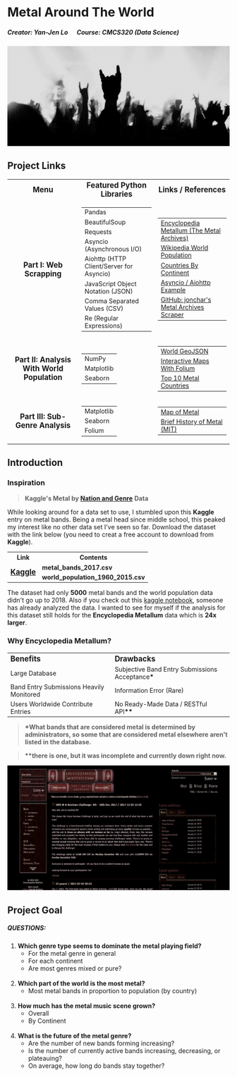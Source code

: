 # Metal Around The World
##### Creator: Yan-Jen Lo &nbsp;&nbsp;&nbsp;&nbsp;&nbsp;Course: CMCS320 (Data Science)

<img src='Images/cover.jpg'>

## Project Links

<table>
  <tr>
    <th><Big>Menu</Big></th>
    <th><Big>Featured Python Libraries</Big></th>
    <th><Big>Links / References</Big></th>
  </tr>
  <tr>
    <td align="center"><Big><b>Part I: Web Scrapping</b></Big></td>
    <td>
        <table>
            <tr><td>Pandas</td></tr>
            <tr><td>BeautifulSoup</td></tr>
            <tr><td>Requests</td></tr>
            <tr><td>Asyncio (Asynchronous I/O)</td></tr>
            <tr><td>Aiohttp (HTTP Client/Server for Asyncio)</td></tr>
            <tr><td>JavaScript Object Notation (JSON)</td></tr>
            <tr><td>Comma Separated Values (CSV)</td></tr>
            <tr><td>Re (Regular Expressions)</td></tr>
        </table>
    </td>
    <td>
        <table>
            <tr><td><a href="https://www.metal-archives.com">Encyclopedia Metallum (The Metal Archives)</a></td></tr>
            <tr><td><a href="https://en.wikipedia.org/wiki/List_of_countries_and_dependencies_by_population">Wikipedia World Population</a></td></tr>
            <tr><td><a href="http://statisticstimes.com/geography/countries-by-continents.php">Countries By Continent</a></td></tr>
            <tr><td><a href="https://pawelmhm.github.io/asyncio/python/aiohttp/2016/04/22/asyncio-aiohttp.html">Asyncio / Aiohttp Example</a></td></tr>
            <tr><td><a href="https://github.com/jonchar/ma-scraper">GitHub: jonchar's Metal Archives Scraper</a></td></tr>
        </table>
    </td>
  </tr>
  <tr>
    <td align="center"><Big><b>Part II: Analysis With World Population</b></Big></td>  
    <td>
        <table>
            <tr><td>NumPy</td></tr>
            <tr><td>Matplotlib</td></tr>
            <tr><td>Seaborn</td></tr>
        </table>
    </td>
    <td>
        <table>
            <tr><td><a href="https://github.com/datasets/geo-countries/tree/master/data">World GeoJSON</a></td></tr>
            <tr><td><a href="https://blog.dominodatalab.com/creating-interactive-crime-maps-with-folium/">Interactive Maps With Folium </a></td></tr>
            <tr><td><a href="https://www.thetoptens.com/countries-with-metal-bands-per-capita-2016/">Top 10 Metal Countries</a></td></tr>
        </table>
    </td>
  </tr>
  <tr>
    <td align="center"><Big><b>Part III: Sub-Genre Analysis</b></Big></td>
    <td>
        <table>
            <tr><td>Matplotlib</td></tr>
            <tr><td>Seaborn</td></tr>
            <tr><td>Folium</td></tr>
        </table>
    </td>
    <td> 
        <table>
            <tr><td><a href="https://mapofmetal.com/">Map of Metal</a></td></tr>
            <tr><td><a href="https://metal.mit.edu/brief-history-metal">Brief History of Metal (MIT)</a></td></tr>
        </table>
    </td>
  </tr>
</table>

## Introduction

### Inspiration
><b>Kaggle's Metal by </b><a href="https://www.kaggle.com/mrpantherson/metal-by-nation/data"><b>Nation and Genre</b></a>  <b>Data</b>

While looking around for a data set to use, I stumbled upon this <b>Kaggle</b> entry on metal bands. Being a metal head since middle school, this peaked my interest like no other data set I've seen so far. Download the dataset with the link below (you need to creat a free account to download from <b>Kaggle</b>).

<table>
    <tr>
        <th>Link</th>
        <th>Contents</th>
    </tr>
    <tr>
        <td rowspan="2"><a href="https://www.kaggle.com/mrpantherson/metal-by-nation/downloads/metal-bands-by-nation.zip"><big><b>Kaggle</b></big></a>
        <td><b>metal_bands_2017.csv</b></td>
    </tr>
    <tr><td><b>world_population_1960_2015.csv</b></td></tr>
</table>

The dataset had only <b>5000</b> metal bands and the world population data didn't go up to 2018. Also if you check out this [kaggle notebook](https://www.kaggle.com/mrpantherson/metal-by-nation-and-genre/notebook), someone has already analyzed the data. I wanted to see for myself if the analysis for this dataset still holds for the <b>Encyclopedia Metallum</b> data which is <b>24x larger</b>.

### Why Encyclopedia Metallum?
<table>
    <tr align="left">
        <th><Big>Benefits</Big></th>
        <th><Big>Drawbacks</Big></th>
    </tr>
    <tr align="left">
        <td>Large Database</td>
        <td>Subjective Band Entry Submissions Acceptance<b>*</b></td>
    </tr>
    <tr align="left">
        <td>Band Entry Submissions Heavily Monitored</td>
        <td>Information Error (Rare)</td>
    </tr>
    <tr align="left">
        <td>Users Worldwide Contribute Entries</td>
        <td>No Ready-Made Data / RESTful API<b>**</b></td>
    </tr>
</table>

><b>\*What bands that are considered metal is determined by <b>administrators</b>, so some that are considered metal elsewhere aren't listed in the database.</b>

><b>\**there is one, but it was incomplete and currently down right now.</b>

<img src='Images/metal-archives homepage.jpg'>

## Project Goal

##### QUESTIONS:
<ol type="1">
  <li><b>Which genre type seems to dominate the metal playing field?</b>
      <ul type="list-style-type:square">
          <li>For the metal genre in general</li>
          <li>For each continent</li>
          <li>Are most genres mixed or pure?</li>
      </ul>
  </li>
      &nbsp;
  <li><b>Which part of the world is the most metal?</b>
      <ul type="list-style-type:square">
          <li>Most metal bands in proportion to population (by country)</li>
      </ul>
      &nbsp;
  </li>
  <li><b>How much has the metal music scene grown?</b>
      <ul type="list-style-type:square">
          <li>Overall</li>
          <li>By Continent</li>
      </ul>
      &nbsp;
  </li>
  <li><b>What is the future of the metal genre?</b>
      <ul type="list-style-type:square">
          <li>Are the number of new bands forming increasing?</li>
          <li>Is the number of currently active bands increasing, decreasing, or plateauing?</li>
          <li>On average, how long do bands stay together?</li>
      </ul>
  </li>
</ol>